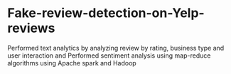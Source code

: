 # Fake-review-detection-on-Yelp-reviews
Performed text analytics by analyzing review by rating, business type and user interaction and Performed sentiment analysis using map-reduce algorithms using Apache spark and Hadoop
